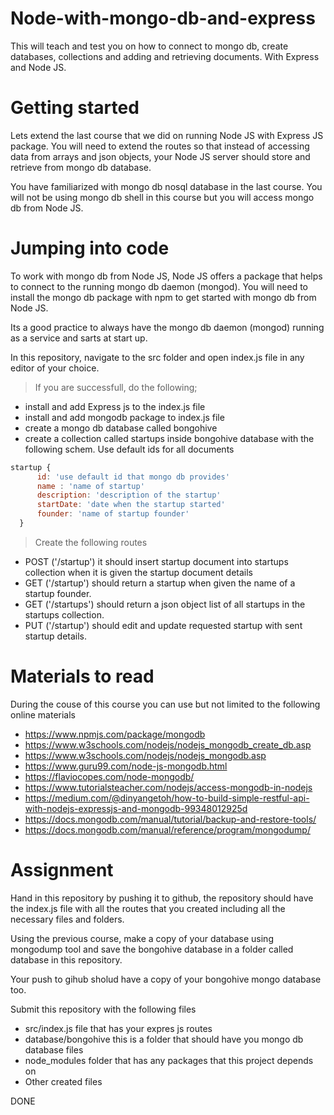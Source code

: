 # Node-with-mongo-db-and-express
This will teach and test you on how to connect to mongo db, create databases, collections and adding and retrieving documents.
With Express and Node JS.


# Getting started

Lets extend the last course that we did on running Node JS with Express JS package. You will need to extend the routes so that instead of accessing data from arrays and json objects, your Node JS server should store and retrieve from mongo db database.

You have familiarized with mongo db nosql database in the last course. You will not be using mongo db shell in this course but you will access mongo db from Node JS.

# Jumping into code

To work with mongo db from Node JS, Node JS offers a package that helps to connect to the running mongo db daemon (mongod). You will need to install the mongo db package with npm to get started with mongo db from Node JS.

Its a good practice to always have the mongo db daemon (mongod) running as a service and sarts at start up.

In this repository, navigate to the src folder and open index.js file in any editor of your choice.

> If you are successfull, do the following;

  - install and add Express js to the index.js file
  - install and add mongodb package to index.js file
  - create a mongo db database called bongohive
  - create a collection called startups inside bongohive database with the following schem. Use default ids for all documents
 
  ``` javascript
  startup {
        id: 'use default id that mongo db provides'
        name : 'name of startup'
        description: 'description of the startup'
        startDate: 'date when the startup started'
        founder: 'name of startup founder'
    }
  ```  
    
> Create the following routes
   - POST ('/startup') it should insert startup document into startups collection when it is given the startup document details
   - GET ('/startup') should return a startup when given the name of a startup founder.
   - GET ('/startups') should return a json object list of all startups in the startups collection.
   - PUT ('/startup') should edit and update requested startup with sent startup details.
   
 # Materials to read
 
 During the couse of this course you can use but not limited to the following online materials
 
 - https://www.npmjs.com/package/mongodb
 - https://www.w3schools.com/nodejs/nodejs_mongodb_create_db.asp
 - https://www.w3schools.com/nodejs/nodejs_mongodb.asp
 - https://www.guru99.com/node-js-mongodb.html
 - https://flaviocopes.com/node-mongodb/
 - https://www.tutorialsteacher.com/nodejs/access-mongodb-in-nodejs
 - https://medium.com/@dinyangetoh/how-to-build-simple-restful-api-with-nodejs-expressjs-and-mongodb-99348012925d
 - https://docs.mongodb.com/manual/tutorial/backup-and-restore-tools/
 - https://docs.mongodb.com/manual/reference/program/mongodump/
 
   
# Assignment
Hand in this repository by pushing it to github, the repository should have the index.js file with all the routes that you created including all the necessary files and folders.

Using the previous course, make a copy of your database using mongodump tool and save the bongohive database in a folder called database in this repository.

Your push to gihub sholud have a copy of your bongohive mongo database too.

Submit this repository with the following files
 - src/index.js file that has your expres js routes
 - database/bongohive  this is a folder that should have you mongo db database files
 - node_modules folder that has any packages that this project depends on
 - Other created files  

DONE
 
 



  






  

